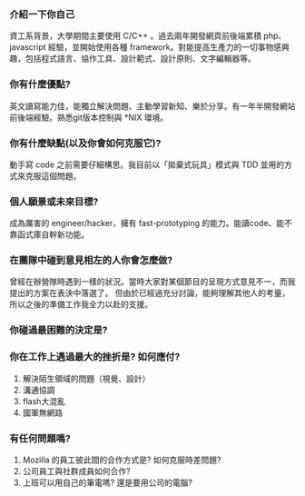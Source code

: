 ### 介紹一下你自己

資工系背景，大學期間主要使用 C/C++ 。過去兩年開發網頁前後端累積 php、javascript 經驗，並開始使用各種 framework。對能提高生產力的一切事物感興趣，包括程式語言、協作工具、設計範式、設計原則、文字編輯器等。

### 你有什麼優點?

英文讀寫能力佳，能獨立解決問題、主動學習新知、樂於分享。有一年半開發網站前後端經驗。熟悉git版本控制與 *NIX 環境。

### 你有什麼缺點(以及你會如何克服它)?

動手寫 code 之前需要仔細構思。我目前以「拋棄式玩具」模式與 TDD 並用的方式來克服這個問題。

### 個人願景或未來目標?

成為厲害的 engineer/hacker，擁有 fast-prototyping 的能力。能讀code、能不靠函式庫自幹新功能。

### 在團隊中碰到意見相左的人你會怎麼做?

曾經在辦營隊時遇到一樣的狀況。當時大家對某個節目的呈現方式意見不一，而我提出的方案在表決中落選了。
但由於已經過充分討論，能夠理解其他人的考量，所以之後的準備工作我全力以赴的支援。

### 你碰過最困難的決定是?

### 你在工作上遇過最大的挫折是? 如何應付?

1. 解決陌生領域的問題（視覺、設計）
2. 溝通協調
3. flash大混亂
4. 國軍無網路


### 有任何問題嗎?

1. Mozilla 的員工彼此間的合作方式是? 如何克服時差問題?
2. 公司員工與社群成員如何合作?
3. 上班可以用自己的筆電嗎? 還是要用公司的電腦?


